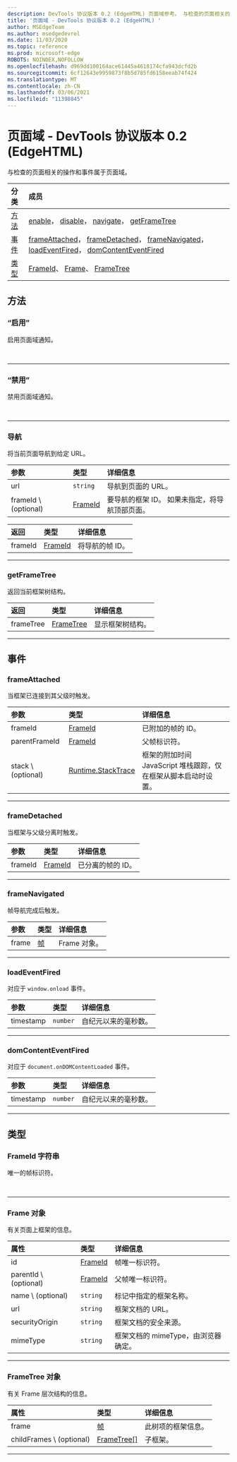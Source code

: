 ```yaml
---
description: DevTools 协议版本 0.2 (EdgeHTML) 页面域参考。 与检查的页面相关的操作和事件属于页面域。
title: '页面域 - DevTools 协议版本 0.2 (EdgeHTML) '
author: MSEdgeTeam
ms.author: msedgedevrel
ms.date: 11/03/2020
ms.topic: reference
ms.prod: microsoft-edge
ROBOTS: NOINDEX,NOFOLLOW
ms.openlocfilehash: d969dd100164ace61445a4618174cfa943dcfd2b
ms.sourcegitcommit: 6cf12643e9959873f8b5d785fd6158eeab74f424
ms.translationtype: MT
ms.contentlocale: zh-CN
ms.lasthandoff: 03/06/2021
ms.locfileid: "11398845"
---
```

# <a name="page-domain---devtools-protocol-version-02-edgehtml"></a>页面域 - DevTools 协议版本 0.2 (EdgeHTML)   

与检查的页面相关的操作和事件属于页面域。  

| 分类 | 成员 |  
|:--- |:--- |  
| [方法](#methods) | [enable](#enable)， [disable](#disable)， [navigate](#navigate)， [getFrameTree](#getframetree) |  
| [事件](#events) | [frameAttached](#frameattached)， [frameDetached](#framedetached)， [frameNavigated](#framenavigated)， [loadEventFired](#loadeventfired)， [domContentEventFired](#domcontenteventfired) |  
| [类型](#types) | [FrameId](#frameid)、 [Frame](#frame)、 [FrameTree](#frametree) |  

## <a name="methods"></a>方法  

### <a name="enable"></a>“启用”  

启用页面域通知。  

&nbsp;  

---  

### <a name="disable"></a>“禁用”  

禁用页面域通知。  

&nbsp;  

---  

### <a name="navigate"></a>导航  

将当前页面导航到给定 URL。  

| 参数 | 类型 | 详细信息 |  
|:--- |:--- |:--- |  
| url | `string` | 导航到页面的 URL。 |  
| frameId \ (optional\)  | [FrameId](#frameid) | 要导航的框架 ID。  如果未指定，将导航顶部页面。 |  

| 返回 | 类型 | 详细信息 |  
|:--- |:--- |:--- |  
| frameId | [FrameId](#frameid) | 将导航的帧 ID。 |  

---  

### <a name="getframetree"></a>getFrameTree  

返回当前框架树结构。  

| 返回 | 类型 | 详细信息 |  
|:--- |:--- |:--- |  
| frameTree | [FrameTree](#frametree) | 显示框架树结构。 |  

---  

## <a name="events"></a>事件  

### <a name="frameattached"></a>frameAttached  

当框架已连接到其父级时触发。  

| 参数 | 类型 | 详细信息 |  
|:--- |:--- |:--- |  
| frameId | [FrameId](#frameid) | 已附加的帧的 ID。 |  
| parentFrameId | [FrameId](#frameid) | 父帧标识符。 |  
| stack \ (optional\)  | [Runtime.StackTrace](./runtime.md#stacktrace) | 框架的附加时间 JavaScript 堆栈跟踪，仅在框架从脚本启动时设置。 |  

---  

### <a name="framedetached"></a>frameDetached  

当框架与父级分离时触发。  

| 参数 | 类型 | 详细信息 |  
|:--- |:--- |:--- |  
| frameId | [FrameId](#frameid) | 已分离的帧的 ID。 |  

---  

### <a name="framenavigated"></a>frameNavigated  

帧导航完成后触发。  

| 参数 | 类型 | 详细信息 |  
|:--- |:--- |:--- |  
| frame | [帧](#frame) | Frame 对象。 |  

---  

### <a name="loadeventfired"></a>loadEventFired  

对应于 `window.onload` 事件。  

| 参数 | 类型 | 详细信息 |  
|:--- |:--- |:--- |  
| timestamp | `number` | 自纪元以来的毫秒数。 |  

---  

### <a name="domcontenteventfired"></a>domContentEventFired  

对应于 `document.onDOMContentLoaded` 事件。  

| 参数 | 类型 | 详细信息 |  
|:--- |:--- |:--- |  
| timestamp | `number` | 自纪元以来的毫秒数。 |  

---  

## <a name="types"></a>类型  

### <a name="frameid-string"></a>FrameId 字符串  

<a name="frameid"></a>  

唯一的帧标识符。  

&nbsp;  

---  

### <a name="frame-object"></a>Frame 对象  

<a name="frame"></a>  

有关页面上框架的信息。  

| 属性 | 类型 | 详细信息 |  
|:--- |:--- |:--- |  
| id | [FrameId](#frameid) | 帧唯一标识符。 |  
| parentId \ (optional\)  | [FrameId](#frameid) | 父帧唯一标识符。 |  
| name \ (optional\)  | `string` | 标记中指定的框架名称。 |  
| url | `string` | 框架文档的 URL。 |  
| securityOrigin | `string` | 框架文档的安全来源。 |  
| mimeType | `string` | 框架文档的 mimeType，由浏览器确定。 |  

---  

### <a name="frametree-object"></a>FrameTree 对象  

<a name="frametree"></a>  

有关 Frame 层次结构的信息。  

| 属性 | 类型 | 详细信息 |  
|:--- |:--- |:--- |  
| frame | [帧](#frame) | 此树项的框架信息。 |  
| childFrames \ (optional\)  | [FrameTree[]](#frametree) | 子框架。 |  

---  
